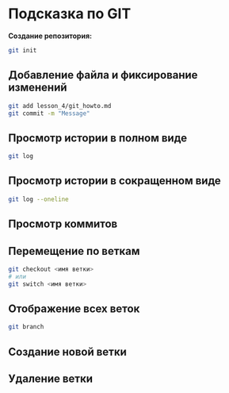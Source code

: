 # Подсказка по GIT

**Создание репозитория:**
```sh
git init
```
## Добавление файла и фиксирование изменений
```sh
git add lesson_4/git_howto.md
git commit -m "Message"
```
## Просмотр истории в полном виде
```sh
git log
```
## Просмотр истории в сокращенном виде
```sh
git log --oneline
```

## Просмотр коммитов


## Перемещение по веткам
```sh
git checkout <имя ветки>
# или
git switch <имя ветки>
```

## Отображение всех веток
```sh
git branch
```

## Создание новой ветки


## Удаление ветки


